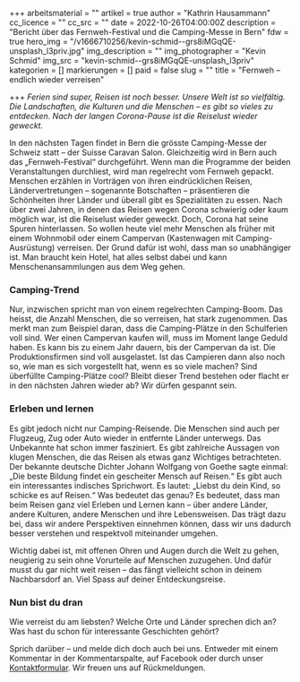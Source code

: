 +++
arbeitsmaterial = ""
artikel = true
author = "Kathrin Hausammann"
cc_licence = ""
cc_src = ""
date = 2022-10-26T04:00:00Z
description = "Bericht über das Fernweh-Festival und die Camping-Messe in Bern"
fdw = true
hero_img = "/v1666710256/kevin-schmid--grs8iMGqQE-unsplash_l3priv.jpg"
img_description = ""
img_photographer = "Kevin Schmid"
img_src = "kevin-schmid--grs8iMGqQE-unsplash_l3priv"
kategorien = []
markierungen = []
paid = false
slug = ""
title = "Fernweh – endlich wieder verreisen"

+++
_Ferien sind super, Reisen ist noch besser. Unsere Welt ist so vielfältig. Die Landschaften, die Kulturen und die Menschen – es gibt so vieles zu entdecken. Nach der langen Corona-Pause ist die Reiselust wieder geweckt._

In den nächsten Tagen findet in Bern die grösste Camping-Messe der Schweiz statt – der Suisse Caravan Salon. Gleichzeitig wird in Bern auch das „Fernweh-Festival“ durchgeführt. Wenn man die Programme der beiden Veranstaltungen durchliest, wird man regelrecht vom Fernweh gepackt. Menschen erzählen in Vorträgen von ihren eindrücklichen Reisen, Ländervertretungen – sogenannte Botschaften – präsentieren die Schönheiten ihrer Länder und überall gibt es Spezialitäten zu essen. Nach über zwei Jahren, in denen das Reisen wegen Corona schwierig oder kaum möglich war, ist die Reiselust wieder geweckt. Doch, Corona hat seine Spuren hinterlassen. So wollen heute viel mehr Menschen als früher mit einem Wohnmobil oder einem Campervan (Kastenwagen mit Camping-Ausrüstung) verreisen. Der Grund dafür ist wohl, dass man so unabhängiger ist. Man braucht kein Hotel, hat alles selbst dabei und kann Menschenansammlungen aus dem Weg gehen.

### Camping-Trend

  
Nur, inzwischen spricht man von einem regelrechten Camping-Boom. Das heisst, die Anzahl Menschen, die so verreisen, hat stark zugenommen. Das merkt man zum Beispiel daran, dass die Camping-Plätze in den Schulferien voll sind. Wer einen Campervan kaufen will, muss im Moment lange Geduld haben. Es kann bis zu einem Jahr dauern, bis der Campervan da ist. Die Produktionsfirmen sind voll ausgelastet. Ist das Campieren dann also noch so, wie man es sich vorgestellt hat, wenn es so viele machen? Sind überfüllte Camping-Plätze cool? Bleibt dieser Trend bestehen oder flacht er in den nächsten Jahren wieder ab? Wir dürfen gespannt sein.

### Erleben und lernen

Es gibt jedoch nicht nur Camping-Reisende. Die Menschen sind auch per Flugzeug, Zug oder Auto wieder in entfernte Länder unterwegs. Das Unbekannte hat schon immer fasziniert. Es gibt zahlreiche Aussagen von klugen Menschen, die das Reisen als etwas ganz Wichtiges betrachteten. Der bekannte deutsche Dichter Johann Wolfgang von Goethe sagte einmal: „Die beste Bildung findet ein gescheiter Mensch auf Reisen.“ Es gibt auch ein interessantes indisches Sprichwort. Es lautet: „Liebst du dein Kind, so schicke es auf Reisen.“ Was bedeutet das genau? Es bedeutet, dass man beim Reisen ganz viel Erleben und Lernen kann – über andere Länder, andere Kulturen, andere Menschen und ihre Lebensweisen. Das trägt dazu bei, dass wir andere Perspektiven einnehmen können, dass wir uns dadurch besser verstehen und respektvoll miteinander umgehen.

Wichtig dabei ist, mit offenen Ohren und Augen durch die Welt zu gehen, neugierig zu sein ohne Vorurteile auf Menschen zuzugehen. Und dafür musst du gar nicht weit reisen – das fängt vielleicht schon in deinem Nachbarsdorf an. Viel Spass auf deiner Entdeckungsreise.

### Nun bist du dran

Wie verreist du am liebsten? Welche Orte und Länder sprechen dich an? Was hast du schon für interessante Geschichten gehört?

Sprich darüber – und melde dich doch auch bei uns. Entweder mit einem Kommentar in der Kommentarspalte, auf Facebook oder durch unser [Kontaktformular](https://www.chinderzytig.ch/kontakt/). Wir freuen uns auf Rückmeldungen.